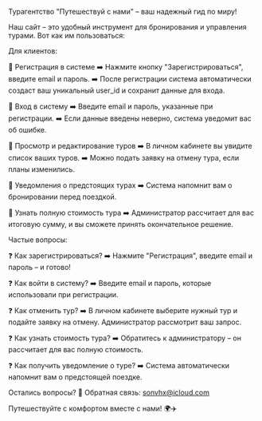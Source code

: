 Турагентство "Путешествуй с нами" – ваш надежный гид по миру!

Наш сайт – это удобный инструмент для бронирования и управления турами. Вот как им пользоваться:

Для клиентов:

🔹 Регистрация в системе
➡️ Нажмите кнопку "Зарегистрироваться", введите email и пароль.
➡️ После регистрации система автоматически создаст ваш уникальный user_id и сохранит данные для входа.

🔹 Вход в систему
➡️ Введите email и пароль, указанные при регистрации.
➡️ Если данные введены неверно, система уведомит вас об ошибке.

🔹 Просмотр и редактирование туров
➡️ В личном кабинете вы увидите список ваших туров.
➡️ Можно подать заявку на отмену тура, если планы изменились.

🔹 Уведомления о предстоящих турах
➡️ Система напомнит вам о бронировании перед поездкой.

🔹 Узнать полную стоимость тура
➡️ Администратор рассчитает для вас итоговую сумму, и вы сможете принять окончательное решение.

Частые вопросы:

❓ Как зарегистрироваться?
➡️ Нажмите "Регистрация", введите email и пароль – и готово!

❓ Как войти в систему?
➡️ Введите email и пароль, которые использовали при регистрации.

❓ Как отменить тур?
➡️ В личном кабинете выберите нужный тур и подайте заявку на отмену. Администратор рассмотрит ваш запрос.

❓ Как узнать стоимость тура?
➡️ Обратитесь к администратору – он рассчитает для вас полную стоимость.

❓ Как получить уведомление о туре?
➡️ Система автоматически напомнит вам о предстоящей поездке.

Остались вопросы?
📧 Обратная связь: sonvhx@icloud.com

Путешествуйте с комфортом вместе с нами! 🌍✈️
